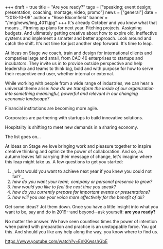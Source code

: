 +++
draft = true
title = "Are you ready?"
tags = ["speaking; event design; presentation; coaching; montage; video; promo"]
news = ["general"]
date = "2018-10-08"
author = "Rose Bloomfield"
banner = "/img/news/img_4011.jpg"
+++
It's already October and you know what that means... Firming up plans for next year. Pitching projects. Assigning budgets. And ultimately getting creative about how to expire old, ineffective systems and implement a smarter and better approach. Look around and catch the shift. It's not time for just another step forward. It's time to leap.

At Ideas on Stage we coach, train and design for international clients and companies large and small, from CAC 40 enterprises to startups and incubators. They invite us in to provide outside perspective and help leadership and teams to think big, bold and with purpose for how to serve their respective end user, whether internal or external.

While working with people from a wide range of industries, we can hear a universal theme arise: _how do we transform the inside of our organization into something meaningful, powerful and relevant in our changing economic landscape?_

Financial institutions are becoming more agile. 

Corporates are partnering with startups to build innovative solutions. 

Hospitality is shifting to meet new demands in a sharing economy.

The list goes on...

At Ideas on Stage we love bringing work and pleasure together to inspire creative thinking and optimize the power of collaboration. And so, as autumn leaves fall carrying their message of change, let's imagine where this leap might take us. A few questions to get you started: 

1. _what would you want to achieve next year if you knew you could not fail? _
2. _how do you want your team, company or personal presence to grow?_
3. _how would you like to feel the next time you speak?_
4. _how do you currently prepare for important events or presentations?_
5. _how will you use your voice more effectively for the benefit of all?_

Get some ideas? Jot them down. Once you have a little insight into what you want to be, say and do in 2019--and beyond--ask yourself: **are you ready?**

No matter the answer. We have seen countless times the power of intention when paired with preparation and practice is an unstoppable force. You got this. And should you like any help along the way, you know where to find us.

<https://www.youtube.com/watch?v=EnKKwsshGbE>
